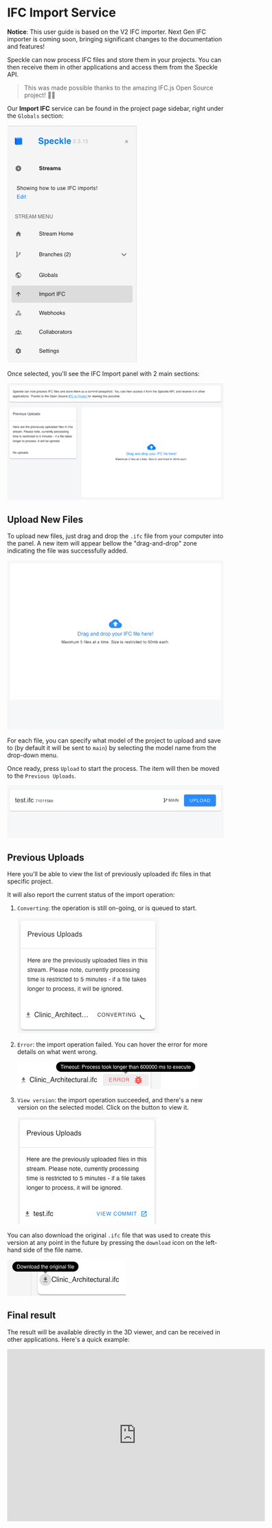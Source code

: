 # IFC Import Service

<div class="banner-ribbon">
  <span><b>Notice</b>: This user guide is based on the V2 IFC importer.</span>
  <span class="next-gen">Next Gen IFC importer is coming soon, bringing significant changes to the documentation and features!</span>
</div>

Speckle can now process IFC files and store them in your projects. You can then receive them in other applications and access them from the Speckle API.

> This was made possible thanks to the amazing IFC.js Open Source project! 🙌🏼

Our **Import IFC** service can be found in the project page sidebar, right under the `Globals` section:

![IFC Import](./img-ifc/ifc-sidebar.png)

Once selected, you'll see the IFC Import panel with 2 main sections:

![IFC Panel Sections](./img-ifc/ifc-panels.png)

## Upload New Files

To upload new files, just drag and drop the `.ifc` file from your computer into the panel. A new item will appear bellow the "drag-and-drop" zone indicating the file was successfully added.

![Drag and drop new file](./img-ifc/drag-drop-new-file.gif)

For each file, you can specify what model of the project to upload and save to (by default it will be sent to `main`) by selecting the model name from the drop-down menu.

Once ready, press `Upload` to start the process. The item will then be moved to the `Previous Uploads`.

![Start import process](./img-ifc/select-branch-and-upload.gif)

## Previous Uploads

Here you'll be able to view the list of previously uploaded ifc files in that specific project.

It will also report the current status of the import operation:

1. `Converting`: the operation is still on-going, or is queued to start.

   ![Converting status](./img-ifc/previous-uploads.gif)

2. `Error`: the import operation failed. You can hover the error for more details on what went wrong.

   ![Error status](./img-ifc/upload-error.png)

3. `View version`: the import operation succeeded, and there's a new version on the selected model. Click on the button to view it.

   ![Success status](./img-ifc/upload-complete.png)

You can also download the original `.ifc` file that was used to create this version at any point in the future by pressing the `download` icon on the left-hand side of the file name.

![Download link](./img-ifc/upload-download.png)

## Final result

The result will be available directly in the 3D viewer, and can be received in other applications. Here's a quick example:

<iframe title="Speckle" src="https://app.speckle.systems/projects/d9f76faff3/models/b6184a11b9@3e47b02175#embed=%7B%22isEnabled%22%3Atrue%7D" width="600" height="400" frameborder="0"></iframe>
